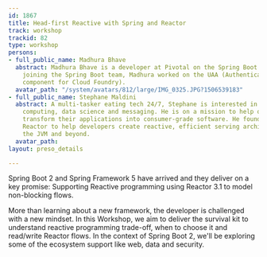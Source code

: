```yaml
---
id: 1867
title: Head-first Reactive with Spring and Reactor
track: workshop
trackid: 82
type: workshop
persons:
- full_public_name: Madhura Bhave
  abstract: Madhura Bhave is a developer at Pivotal on the Spring Boot team. Before
    joining the Spring Boot team, Madhura worked on the UAA (Authentication and Authorization
    component for Cloud Foundry).
  avatar_path: "/system/avatars/812/large/IMG_0325.JPG?1506539183"
- full_public_name: Stephane Maldini
  abstract: A multi-tasker eating tech 24/7, Stephane is interested in distributed
    computing, data science and messaging. He is on a mission to help organisations
    transform their applications into consumer-grade software. He founded Project
    Reactor to help developers create reactive, efficient serving architectures on
    the JVM and beyond.
  avatar_path: 
layout: preso_details

---
```

Spring Boot 2 and Spring Framework 5 have arrived and they deliver on a key promise: Supporting Reactive programming using Reactor 3.1 to model non-blocking flows. 

More than learning about a new framework, the developer is challenged with a new mindset. In this Workshop, we aim to deliver the survival kit to understand reactive programming trade-off, when to choose it and read/write Reactor flows. In the context of Spring Boot 2, we'll be exploring some of the ecosystem support like web, data and security.